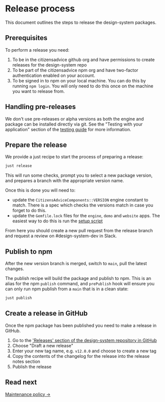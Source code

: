 # Release process

This document outlines the steps to release the design-system packages.

## Prerequisites

To perform a release you need:

1. To be in the citizensadvice github org and have permissions to create releases for the design-system repo
2. To be part of the citizensadvice npm org and have two-factor authentication enabled on your account.
3. To be signed in to npm on your local machine. You can do this by running `npm login`. You will only need to do this once on the machine you want to release from.

## Handling pre-releases

We don't use pre-releases or alpha versions as both the engine and package can be installed directly via git. See the "Testing with your application" section of the [testing guide](./03-testing.md) for more information.

## Prepare the release

We provide a just recipe to start the process of preparing a release:

```sh
just release
```

This will run some checks, prompt you to select a new package version, and prepares a branch with the appropriate version name.

Once this is done you will need to:

- update the `CitizensAdviceComponents::VERSION` engine constant to match. There is a spec which checks the versions match in case you forget to do this.
- update the `Gemfile.lock` files for the `engine`, `demo` and `website` apps. The easiest way to do this is run the [setup script](./02-local-setup.md)

From here you should create a new pull request from the release branch and request a review on #design-system-dev in Slack.

## Publish to npm

After the new version branch is merged, switch to `main`, pull the latest changes.

The publish recipe will build the package and publish to npm. This is an alias for the npm `publish` command, and `prePublish` hook will ensure you can only run npm publish from a `main` that is in a clean state:

```sh
just publish
```

## Create a release in GitHub

Once the npm package has been published you need to make a release in GitHub.

1. Go to the ['Releases' section of the design-system repository in GitHub](https://github.com/citizensadvice/design-system/releases)
2. Choose "Draft a new release"
3. Enter your new tag name, e.g. `v12.0.0` and choose to create a new tag
4. Copy the contents of the changelog for the release into the release notes section
5. Publish the release

## Read next

[Maintenance policy →](./05-maintenance-policy.md)
